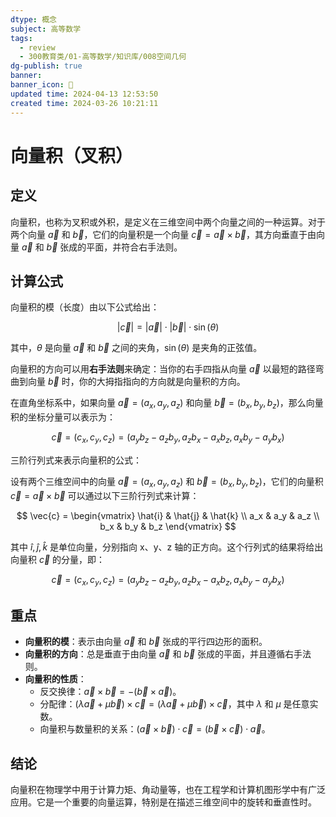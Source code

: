 ```yaml
---
dtype: 概念
subject: 高等数学
tags:
  - review
  - 300教育类/01-高等数学/知识库/008空间几何
dg-publish: true
banner: 
banner_icon: 🧠
updated time: 2024-04-13 12:53:50
created time: 2024-03-26 10:21:11
---
```


# 向量积（叉积）

## 定义
向量积，也称为叉积或外积，是定义在三维空间中两个向量之间的一种运算。对于两个向量 $\vec{a}$ 和 $\vec{b}$，它们的向量积是一个向量 $\vec{c} = \vec{a} \times \vec{b}$，其方向垂直于由向量 $\vec{a}$ 和 $\vec{b}$ 张成的平面，并符合右手法则。

## 计算公式
向量积的模（长度）由以下公式给出：

$$|\vec{c}| = |\vec{a}| \cdot |\vec{b}| \cdot \sin(\theta)$$

其中，$\theta$ 是向量 $\vec{a}$ 和 $\vec{b}$ 之间的夹角，$\sin(\theta)$ 是夹角的正弦值。

向量积的方向可以用**右手法则**来确定：当你的右手四指从向量 $\vec{a}$ 以最短的路径弯曲到向量 $\vec{b}$ 时，你的大拇指指向的方向就是向量积的方向。

在直角坐标系中，如果向量 $\vec{a} = (a_x, a_y, a_z)$ 和向量 $\vec{b} = (b_x, b_y, b_z)$，那么向量积的坐标分量可以表示为：

$$\vec{c} = (c_x, c_y, c_z) = (a_y b_z - a_z b_y, a_z b_x - a_x b_z, a_x b_y - a_y b_x)$$

三阶行列式来表示向量积的公式：

设有两个三维空间中的向量 $\vec{a} = (a_x, a_y, a_z)$ 和 $\vec{b} = (b_x, b_y, b_z)$，它们的向量积 $\vec{c} = \vec{a} \times \vec{b}$ 可以通过以下三阶行列式来计算：

$$
\vec{c} = \begin{vmatrix}
\hat{i} & \hat{j} & \hat{k} \\
a_x & a_y & a_z \\
b_x & b_y & b_z
\end{vmatrix}
$$

其中 $\hat{i}, \hat{j}, \hat{k}$ 是单位向量，分别指向 x、y、z 轴的正方向。这个行列式的结果将给出向量积 $\vec{c}$ 的分量，即：

$$
\vec{c} = (c_x, c_y, c_z) = (a_yb_z - a_zb_y, a_zb_x - a_xb_z, a_xb_y - a_yb_x)
$$


## 重点
- **向量积的模**：表示由向量 $\vec{a}$ 和 $\vec{b}$ 张成的平行四边形的面积。
- **向量积的方向**：总是垂直于由向量 $\vec{a}$ 和 $\vec{b}$ 张成的平面，并且遵循右手法则。
- **向量积的性质**：
  - 反交换律：$\vec{a} \times \vec{b} = -(\vec{b} \times \vec{a})$。
  - 分配律：$(\lambda \vec{a} + \mu \vec{b}) \times \vec{c} = (\lambda \vec{a} + \mu \vec{b}) \times \vec{c}$，其中 $\lambda$ 和 $\mu$ 是任意实数。
  - 向量积与数量积的关系：$(\vec{a} \times \vec{b}) \cdot \vec{c} = (\vec{b} \times \vec{c}) \cdot \vec{a}$。

## 结论
向量积在物理学中用于计算力矩、角动量等，也在工程学和计算机图形学中有广泛应用。它是一个重要的向量运算，特别是在描述三维空间中的旋转和垂直性时。
